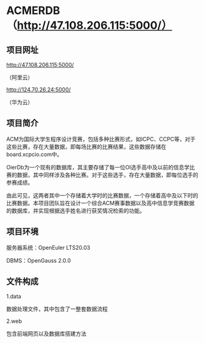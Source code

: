 # ACMERDB（http://47.108.206.115:5000/）

## 项目网址

http://47.108.206.115:5000/

（阿里云）

http://124.70.26.24:5000/

（华为云）

## 项目简介

ACM为国际大学生程序设计竞赛，包括多种比赛形式，如ICPC、CCPC等，对于这些比赛，存在大量数据，即每场比赛的比赛结果，这些数据存储在board.xcpcio.com中。

OierDb为一个现有的数据库，其主要存储了每一位OI选手高中及以前的信息学比赛的数据，其中同样涉及各种比赛。对于这些选手，存在大量数据，即每位选手的参赛成绩。

由此可见，这两者其中一个存储着大学时的比赛数据，一个存储着高中及以下时的比赛数据。本项目团队旨在设计一个综合ACM赛事数据以及高中信息学竞赛数据的数据库，并实现根据选手姓名进行获奖情况检索的功能。

## 项目环境

服务器系统：OpenEuler LTS20.03

DBMS：OpenGauss 2.0.0

## 文件构成

1.data

数据处理文件，其中包含了一整套数据流程

2.web

包含前端网页以及数据库搭建方法